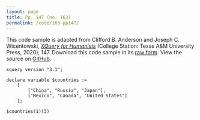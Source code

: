 ```yaml
---
layout: page
title: Pp. 147 (no. 163)
permalink: /code/163-pp147/
---
```


This code sample is adapted from Clifford B. Anderson and Joseph C. Wicentowski, 
[_XQuery for Humanists_](/) (College Station: Texas A&M University Press, 2020), 147. 
Download this code sample in its [raw form](/code/163-pp147/163-pp147.xq).
View the source on [GitHub](https://github.com/coding4humanists/xquery4humanists/blob/release/code/163-pp147/163-pp147.xq).

```xquery
xquery version "3.1";

declare variable $countries :=
    [
        ["China", "Russia", "Japan"],
        ["Mexico", "Canada", "United States"]
    ];

$countries(1)(3)
```  
